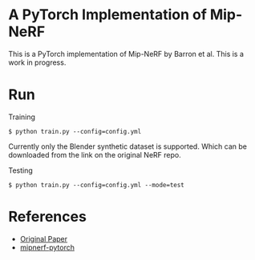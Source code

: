 # A PyTorch Implementation of Mip-NeRF
This is a PyTorch implementation of Mip-NeRF by Barron et al. This is a work in progress.
# Run
Training 

`$ python train.py --config=config.yml`

Currently only the Blender synthetic dataset is supported. Which can be downloaded from the link on the original NeRF repo.

Testing 

`$ python train.py --config=config.yml --mode=test`
# References
* [Original Paper](https://arxiv.org/abs/2103.13415)
* [mipnerf-pytorch](https://github.com/bebeal/mipnerf-pytorch/tree/7b2ec348093285e1f549c52d54fb3871b987e6f5)